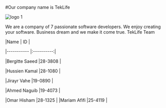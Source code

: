 #Our company name is TekLife

![logo 1](https://cloud.githubusercontent.com/assets/10826223/6204345/a17c69aa-b550-11e4-944a-03fc24d842f4.png)


We are a company of 7 passionate software developers. We enjoy creating your software. Business dream and we make it come true.
TekLife Team

|Name              | ID         |

|-----------       |:----------:|

|Bergitte Saeed    |28-3808     | 

|Hussien Kamal     |28-1080     |

|Jirayr Vahe       |19-0890     |

|Ahmed Naguib      |19-4073     |

|Omar Hisham	   |28-1325		|
|Mariam Afifi      |25-4119     |